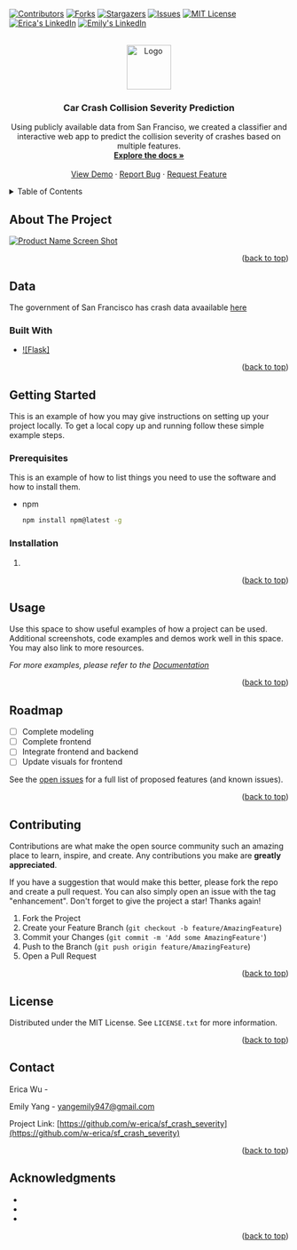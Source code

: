 

<!-- Improved compatibility of back to top link: See: https://github.com/othneildrew/Best-README-Template/pull/73 -->
<a id="readme-top"></a>
<!--
*** Thanks for checking out the Best-README-Template. If you have a suggestion
*** that would make this better, please fork the repo and create a pull request
*** or simply open an issue with the tag "enhancement".
*** Don't forget to give the project a star!
*** Thanks again! Now go create something AMAZING! :D
-->



<!-- PROJECT SHIELDS -->
<!--
*** I'm using markdown "reference style" links for readability.
*** Reference links are enclosed in brackets [ ] instead of parentheses ( ).
*** See the bottom of this document for the declaration of the reference variables
*** for contributors-url, forks-url, etc. This is an optional, concise syntax you may use.
*** https://www.markdownguide.org/basic-syntax/#reference-style-links
-->
[![Contributors][contributors-shield]][contributors-url]
[![Forks][forks-shield]][forks-url]
[![Stargazers][stars-shield]][stars-url]
[![Issues][issues-shield]][issues-url]
[![MIT License][license-shield]][license-url]
[![Erica's LinkedIn][linkedin-shield]][linkedin-url-1]
[![Emily's LinkedIn][linkedin-shield]][linkedin-url-2]



<!-- PROJECT LOGO -->
<br />
<div align="center">
  <a href="https://github.com/w-erica/sf_crash_severity">
    <img src="images/logo.png" alt="Logo" width="80" height="80">
  </a>

<h3 align="center">Car Crash Collision Severity Prediction</h3>

  <p align="center">
    Using publicly available data from San Franciso, we created a classifier and interactive web app to predict the collision severity of crashes based on multiple features. 
    <br />
    <a href="https://github.com/w-erica/sf_crash_severity"><strong>Explore the docs »</strong></a>
    <br />
    <br />
    <a href="https://github.com/w-erica/sf_crash_severity">View Demo</a>
    ·
    <a href="https://github.com/w-erica/sf_crash_severity/issues/new?labels=bug&template=bug-report---.md">Report Bug</a>
    ·
    <a href="https://github.com/w-erica/sf_crash_severity/issues/new?labels=enhancement&template=feature-request---.md">Request Feature</a>
  </p>
</div>



<!-- TABLE OF CONTENTS -->
<details>
  <summary>Table of Contents</summary>
  <ol>
    <li>
      <a href="#about-the-project">About The Project</a>
      <ul>
        <li><a href="#built-with">Built With</a></li>
      </ul>
    </li>
    <li>
      <a href="#getting-started">Getting Started</a>
      <ul>
        <li><a href="#prerequisites">Prerequisites</a></li>
        <li><a href="#installation">Installation</a></li>
      </ul>
    </li>
    <li><a href="#usage">Usage</a></li>
    <li><a href="#roadmap">Roadmap</a></li>
    <li><a href="#contributing">Contributing</a></li>
    <li><a href="#license">License</a></li>
    <li><a href="#contact">Contact</a></li>
    <li><a href="#acknowledgments">Acknowledgments</a></li>
  </ol>
</details>



<!-- ABOUT THE PROJECT -->
## About The Project

[![Product Name Screen Shot][product-screenshot]](https://example.com)


<p align="right">(<a href="#readme-top">back to top</a>)</p>

## Data
The government of San Francisco has crash data avaailable [here](https://data.sfgov.org/Public-Safety/Traffic-Crashes-Resulting-in-Injury/ubvf-ztfx/about_data )

### Built With

* [![Flask]][Flask-url]


<p align="right">(<a href="#readme-top">back to top</a>)</p>



<!-- GETTING STARTED -->
## Getting Started

This is an example of how you may give instructions on setting up your project locally.
To get a local copy up and running follow these simple example steps.

### Prerequisites

This is an example of how to list things you need to use the software and how to install them.
* npm
  ```sh
  npm install npm@latest -g
  ```

### Installation

1.
   ```

<p align="right">(<a href="#readme-top">back to top</a>)</p>



<!-- USAGE EXAMPLES -->
## Usage

Use this space to show useful examples of how a project can be used. Additional screenshots, code examples and demos work well in this space. You may also link to more resources.

_For more examples, please refer to the [Documentation](https://example.com)_

<p align="right">(<a href="#readme-top">back to top</a>)</p>



<!-- ROADMAP -->
## Roadmap

- [ ] Complete modeling
- [ ] Complete frontend
- [ ] Integrate frontend and backend
- [ ] Update visuals for frontend

See the [open issues](https://github.com/w-erica/sf_crash_severity/issues) for a full list of proposed features (and known issues).

<p align="right">(<a href="#readme-top">back to top</a>)</p>



<!-- CONTRIBUTING -->
## Contributing

Contributions are what make the open source community such an amazing place to learn, inspire, and create. Any contributions you make are **greatly appreciated**.

If you have a suggestion that would make this better, please fork the repo and create a pull request. You can also simply open an issue with the tag "enhancement".
Don't forget to give the project a star! Thanks again!

1. Fork the Project
2. Create your Feature Branch (`git checkout -b feature/AmazingFeature`)
3. Commit your Changes (`git commit -m 'Add some AmazingFeature'`)
4. Push to the Branch (`git push origin feature/AmazingFeature`)
5. Open a Pull Request

<p align="right">(<a href="#readme-top">back to top</a>)</p>



<!-- LICENSE -->
## License

Distributed under the MIT License. See `LICENSE.txt` for more information.

<p align="right">(<a href="#readme-top">back to top</a>)</p>



<!-- CONTACT -->
## Contact

Erica Wu -

Emily Yang - yangemily947@gmail.com

Project Link: [https://github.com/w-erica/sf_crash_severity](https://github.com/w-erica/sf_crash_severity)

<p align="right">(<a href="#readme-top">back to top</a>)</p>



<!-- ACKNOWLEDGMENTS -->
## Acknowledgments

* []()
* []()
* []()

<p align="right">(<a href="#readme-top">back to top</a>)</p>



<!-- MARKDOWN LINKS & IMAGES -->
<!-- https://www.markdownguide.org/basic-syntax/#reference-style-links -->
[contributors-shield]: https://img.shields.io/github/contributors/w-erica/sf_crash_severity.svg?style=for-the-badge
[contributors-url]: https://github.com/w-erica/sf_crash_severity/graphs/contributors
[forks-shield]: https://img.shields.io/github/forks/w-erica/sf_crash_severity.svg?style=for-the-badge
[forks-url]: https://github.com/w-erica/sf_crash_severity/network/members
[stars-shield]: https://img.shields.io/github/stars/w-erica/sf_crash_severity.svg?style=for-the-badge
[stars-url]: https://github.com/w-erica/sf_crash_severity/stargazers
[issues-shield]: https://img.shields.io/github/issues/w-erica/sf_crash_severity.svg?style=for-the-badge
[issues-url]: https://github.com/w-erica/sf_crash_severity/issues
[license-shield]: https://img.shields.io/github/license/w-erica/sf_crash_severity.svg?style=for-the-badge
[license-url]: https://github.com/w-erica/sf_crash_severity/blob/master/LICENSE.txt
[linkedin-shield]: https://img.shields.io/badge/-LinkedIn-black.svg?style=for-the-badge&logo=linkedin&colorB=555
[linkedin-url-1]: https://linkedin.com/in/
[linkedin-url-2]: https://linkedin.com/in/emily-yang947
[product-screenshot]: images/screenshot.png
[Next.js]: https://img.shields.io/badge/next.js-000000?style=for-the-badge&logo=nextdotjs&logoColor=white
[Next-url]: https://nextjs.org/
[React.js]: https://img.shields.io/badge/React-20232A?style=for-the-badge&logo=react&logoColor=61DAFB
[React-url]: https://reactjs.org/
[Vue.js]: https://img.shields.io/badge/Vue.js-35495E?style=for-the-badge&logo=vuedotjs&logoColor=4FC08D
[Vue-url]: https://vuejs.org/
[Angular.io]: https://img.shields.io/badge/Angular-DD0031?style=for-the-badge&logo=angular&logoColor=white
[Angular-url]: https://angular.io/
[Svelte.dev]: https://img.shields.io/badge/Svelte-4A4A55?style=for-the-badge&logo=svelte&logoColor=FF3E00
[Svelte-url]: https://svelte.dev/
[Laravel.com]: https://img.shields.io/badge/Laravel-FF2D20?style=for-the-badge&logo=laravel&logoColor=white
[Laravel-url]: https://laravel.com
[Bootstrap.com]: https://img.shields.io/badge/Bootstrap-563D7C?style=for-the-badge&logo=bootstrap&logoColor=white
[Bootstrap-url]: https://getbootstrap.com
[JQuery.com]: https://img.shields.io/badge/jQuery-0769AD?style=for-the-badge&logo=jquery&logoColor=white
[JQuery-url]: https://jquery.com 
[Flask-url]: https://flask.palletsprojects.com/en/3.0.x/
